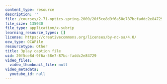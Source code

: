 ```yaml
---
content_type: resource
description: ''
file: /courses/2-71-optics-spring-2009/20f5ce8d9f6a58e787bcfaddc2e84729_VHIJPHqwV_0.vtt
file_size: 135030
file_type: application/x-subrip
learning_resource_types: []
license: https://creativecommons.org/licenses/by-nc-sa/4.0/
ocw_type: OCWFile
resourcetype: Other
title: 3play caption file
uid: 20f5ce8d-9f6a-58e7-87bc-faddc2e84729
video_files:
  video_thumbnail_file: null
video_metadata:
  youtube_id: null
---
```

